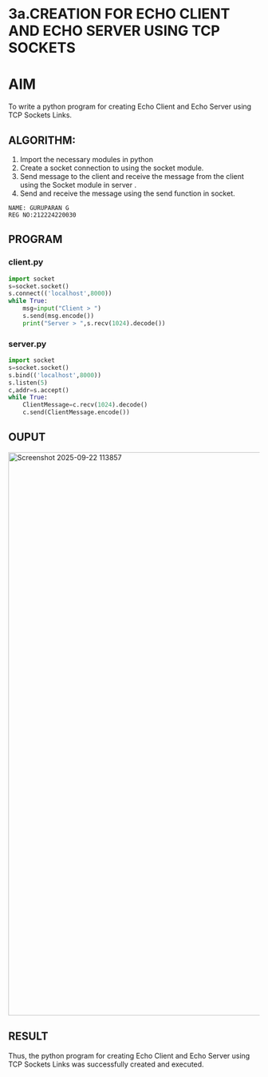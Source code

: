 # 3a.CREATION FOR ECHO CLIENT AND ECHO SERVER USING TCP SOCKETS
# AIM
To write a python program for creating Echo Client and Echo Server using TCP
Sockets Links.
## ALGORITHM:
1. Import the necessary modules in python
2. Create a socket connection to using the socket module.
3. Send message to the client and receive the message from the client using the Socket module in
 server .
4. Send and receive the message using the send function in socket.

```
NAME: GURUPARAN G
REG NO:212224220030
```

## PROGRAM

### client.py
```python
import socket 
s=socket.socket() 
s.connect(('localhost',8000)) 
while True: 
    msg=input("Client > ") 
    s.send(msg.encode()) 
    print("Server > ",s.recv(1024).decode()) 
```
### server.py
```python
import socket 
s=socket.socket() 
s.bind(('localhost',8000)) 
s.listen(5) 
c,addr=s.accept() 
while True: 
    ClientMessage=c.recv(1024).decode() 
    c.send(ClientMessage.encode())
```

## OUPUT

<img width="1914" height="1128" alt="Screenshot 2025-09-22 113857" src="https://github.com/user-attachments/assets/3ad7073f-9415-4222-b93a-0e6efb4527d7" />

## RESULT
Thus, the python program for creating Echo Client and Echo Server using TCP Sockets Links 
was successfully created and executed.
